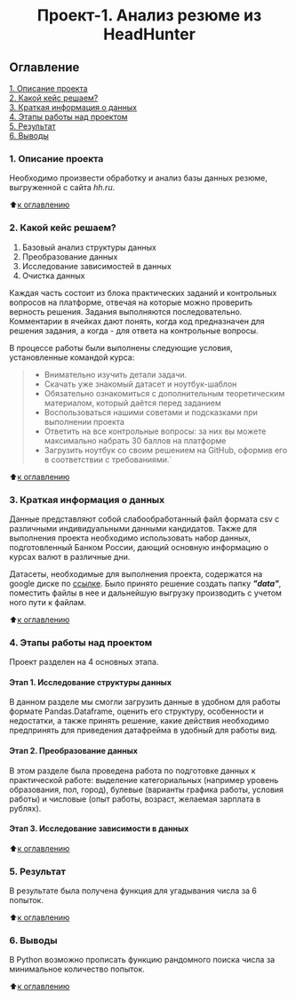 # <center> Проект-1. Анализ резюме из HeadHunter

## Оглавление  
[1. Описание проекта](https://github.com/SudarickovIlya/SF_DS_Ilya/blob/main/Completed/HW-01/README.md#%D0%BE%D0%BF%D0%B8%D1%81%D0%B0%D0%BD%D0%B8%D0%B5-%D0%BF%D1%80%D0%BE%D0%B5%D0%BA%D1%82%D0%B0)  
[2. Какой кейс решаем?](https://github.com/SudarickovIlya/SF_DS_Ilya/tree/main/HW-01#%D0%BA%D0%B0%D0%BA%D0%BE%D0%B9-%D0%BA%D0%B5%D0%B9%D1%81-%D1%80%D0%B5%D1%88%D0%B0%D0%B5%D0%BC)  
[3. Краткая информация о данных](https://github.com/SudarickovIlya/SF_DS_Ilya/tree/main/HW-01#%D0%BA%D1%80%D0%B0%D1%82%D0%BA%D0%B0%D1%8F-%D0%B8%D0%BD%D1%84%D0%BE%D1%80%D0%BC%D0%B0%D1%86%D0%B8%D1%8F-%D0%BE-%D0%B4%D0%B0%D0%BD%D0%BD%D1%8B%D1%85)  
[4. Этапы работы над проектом](https://github.com/SudarickovIlya/SF_DS_Ilya/tree/main/HW-01#%D1%8D%D1%82%D0%B0%D0%BF%D1%8B-%D1%80%D0%B0%D0%B1%D0%BE%D1%82%D1%8B-%D0%BD%D0%B0%D0%B4-%D0%BF%D1%80%D0%BE%D0%B5%D0%BA%D1%82%D0%BE%D0%BC)  
[5. Результат](https://github.com/SudarickovIlya/SF_DS_Ilya/tree/main/HW-01#%D1%8D%D1%82%D0%B0%D0%BF%D1%8B-%D1%80%D0%B0%D0%B1%D0%BE%D1%82%D1%8B-%D0%BD%D0%B0%D0%B4-%D0%BF%D1%80%D0%BE%D0%B5%D0%BA%D1%82%D0%BE%D0%BC)    
[6. Выводы](https://github.com/SudarickovIlya/SF_DS_Ilya/blob/main/Completed/HW-01/README.md#%D0%BE%D0%BF%D0%B8%D1%81%D0%B0%D0%BD%D0%B8%D0%B5-%D0%BF%D1%80%D0%BE%D0%B5%D0%BA%D1%82%D0%B0) 

### 1. Описание проекта    
Необходимо произвести обработку и анализ базы данных резюме, выгруженной с сайта *hh.ru*.

:arrow_up:[к оглавлению](https://github.com/SudarickovIlya/SF_DS_Ilya/tree/main/HW-01#%D0%BE%D0%B3%D0%BB%D0%B0%D0%B2%D0%BB%D0%B5%D0%BD%D0%B8%D0%B5)


### 2. Какой кейс решаем?    
1. Базовый анализ структуры данных
2. Преобразование данных
3. Исследование зависимостей в данных
4. Очистка данных

Каждая часть состоит из блока практических заданий и контрольных вопросов на платформе, отвечая на которые можно проверить верность решения. Задания выполняются последовательно. Комментарии в ячейках дают понять, когда код предназначен для решения задания, а когда - для ответа на контрольные вопросы.

В процессе работы были выполнены следующие условия, установленные командой курса:
>* Внимательно изучить детали задачи.
>* Скачать уже знакомый датасет и ноутбук-шаблон
>* Обязательно ознакомиться с дополнительным теоретическим материалом, который даётся перед заданием
>* Воспользоваться нашими советами и подсказками при выполнении проекта
>* Ответить на все контрольные вопросы: за них вы можете максимально набрать 30 баллов на платформе
>* Загрузить ноутбук со своим решением на GitHub, оформив его в соответствии с требованиями.`

:arrow_up:[к оглавлению](https://github.com/SudarickovIlya/SF_DS_Ilya/tree/main/HW-01#%D0%BE%D0%B3%D0%BB%D0%B0%D0%B2%D0%BB%D0%B5%D0%BD%D0%B8%D0%B5)

### 3. Краткая информация о данных
Данные представляют собой слабообработанный файл формата csv с различными индивидуальными данными кандидатов. 
Также для выполнения проекта необходимо использовать набор данных, подготовленный Банком России, дающий основную информацию о курсах валют в различные дни.

Датасеты, необходимые для выполнения проекта, содержатся на google диске по [ссылке](https://drive.google.com/drive/folders/1LD9_G3tfzdMQ2CoHtB7RnyW9EGmUmxJE?hl=ru). Было принято решение создать папку ***"data"***, поместить файлы в нее и дальнейшую выгрузку производить с учетом ного пути к файлам.
  
:arrow_up:[к оглавлению](https://github.com/SudarickovIlya/SF_DS_Ilya/tree/main/HW-01#%D0%BE%D0%B3%D0%BB%D0%B0%D0%B2%D0%BB%D0%B5%D0%BD%D0%B8%D0%B5)


### 4. Этапы работы над проектом  
Проект разделен на 4 основных этапа.

#### Этап 1. Исследование структуры данных
В данном разделе мы смогли загрузить данные в удобном для работы формате Pandas.Dataframe, оценить его структуру, особенности и недостатки, а также принять решение, какие действия необходимо предпринять для приведения датафрейма в удобный для работы вид.

#### Этап 2. Преобразование данных
В этом разделе была проведена работа по подготовке данных к практической работе: выделение категориальных (например уровень образования, пол, город), булевые (варианты графика работы, условия работы) и числовые (опыт работы, возраст, желаемая зарплата в рублях).

#### Этап 3. Исследование зависимости в данных


:arrow_up:[к оглавлению](https://github.com/SudarickovIlya/SF_DS_Ilya/tree/main/HW-01#%D0%BE%D0%B3%D0%BB%D0%B0%D0%B2%D0%BB%D0%B5%D0%BD%D0%B8%D0%B5)


### 5. Результат 
В результате была получена функция для угадывания числа за 6 попыток.

:arrow_up:[к оглавлению](https://github.com/SudarickovIlya/SF_DS_Ilya/tree/main/HW-01#%D0%BE%D0%B3%D0%BB%D0%B0%D0%B2%D0%BB%D0%B5%D0%BD%D0%B8%D0%B5)


### 6. Выводы
В Python возможно прописать функцию рандомного поиска числа за минимальное количество попыток.

:arrow_up:[к оглавлению](https://github.com/SudarickovIlya/SF_DS_Ilya/tree/main/HW-01#%D0%BE%D0%B3%D0%BB%D0%B0%D0%B2%D0%BB%D0%B5%D0%BD%D0%B8%D0%B5)